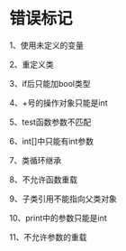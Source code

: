# 错误标记



1、使用未定义的变量

2、重定义类

3、if后只能加bool类型

4、+号的操作对象只能是int

5、test函数参数不匹配

6、int[]中只能有int参数

7、类循环继承

8、不允许函数重载

9、子类引用不能指向父类对象

10、print中的参数只能是int

11、不允许参数的重载